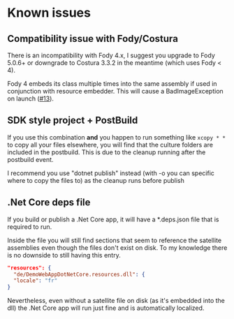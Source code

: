 # Known issues

## Compatibility issue with Fody/Costura

There is an incompatibility with Fody 4.x, I suggest you upgrade to Fody 5.0.6+ or downgrade to Costura 3.3.2 in the meantime (which uses Fody \< 4).

Fody 4 embeds its class multiple times into the same assembly if used in conjunction with resource embedder. This will cause a BadImageException on launch ([#13](https://github.com/MarcStan/Resource.Embedder/issues/13)).

## SDK style project + PostBuild

If you use this combination **and** you happen to run something like `xcopy * *` to copy all your files elsewhere, you will find that the culture folders are included in the postbuild. This is due to the cleanup running after the postbuild event.

I recommend you use "dotnet publish" instead (with -o you can specific where to copy the files to) as the cleanup runs before publish

## .Net Core deps file

If you build or publish a .Net Core app, it will have a *.deps.json file that is required to run.

Inside the file you will still find sections that seem to reference the satellite assemblies even though the files don't exist on disk. To my knowledge there is no downside to still having this entry.

``` json
"resources": {
  "de/DemoWebAppDotNetCore.resources.dll": {
  "locale": "fr"
}
```

Nevertheless, even without a satellite file on disk (as it's embedded into the dll) the .Net Core app will run just fine and is automatically localized.